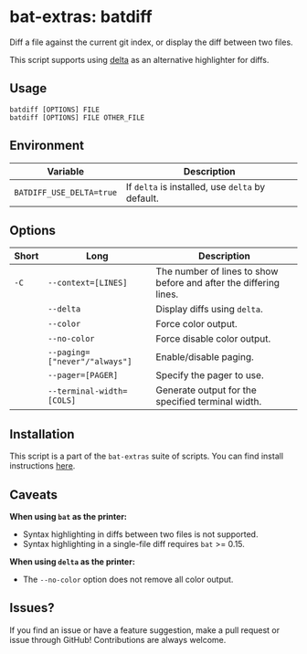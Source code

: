 # bat-extras: batdiff

Diff a file against the current git index, or display the diff between two files.

This script supports using [delta](https://github.com/dandavison/delta) as an alternative highlighter for diffs.




## Usage

    batdiff [OPTIONS] FILE
    batdiff [OPTIONS] FILE OTHER_FILE

## Environment

| Variable                 | Description                                      |
| ------------------------ | ------------------------------------------------ |
| `BATDIFF_USE_DELTA=true` | If `delta` is installed, use `delta` by default. |

## Options

| Short | Long                          | Description                                                  |
| ----- | ----------------------------- | ------------------------------------------------------------ |
| `-C`  | `--context=[LINES]`           | The number of lines to show before and after the differing lines. |
|       | `--delta`                     | Display diffs using `delta`.                                 |
|       | `--color`                     | Force color output.                                          |
|       | `--no-color`                  | Force disable color output.                                  |
|       | `--paging=["never"/"always"]` | Enable/disable paging.                                       |
|       | `--pager=[PAGER]`             | Specify the pager to use.                                    |
|       | `--terminal-width=[COLS]`     | Generate output for the specified terminal width.            |



## Installation

This script is a part of the `bat-extras` suite of scripts. You can find install instructions [here](../README.md#installation).



## Caveats

**When using `bat` as the printer:**

- Syntax highlighting in diffs between two files is not supported.
- Syntax highlighting in a single-file diff requires `bat` >= 0.15.

**When using `delta` as the printer:**

- The `--no-color` option does not remove all color output.



## Issues?

If you find an issue or have a feature suggestion, make a pull request or issue through GitHub!
Contributions are always welcome.
